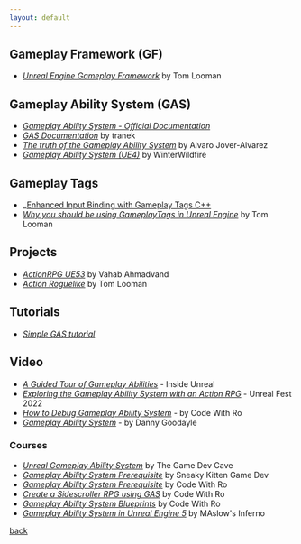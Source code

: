 ```yaml
---
layout: default
---
```


## Gameplay Framework (GF)

* _[Unreal Engine Gameplay Framework](https://www.tomlooman.com/unreal-engine-gameplay-framework/)_ by Tom Looman

## Gameplay Ability System (GAS)

* _[Gameplay Ability System - Official Documentation](https://dev.epicgames.com/documentation/en-us/unreal-engine/gameplay-ability-system-for-unreal-engine)_
* _[GAS Documentation](https://github.com/tranek/GASDocumentation)_ by tranek
* _[The truth of the Gameplay Ability System](https://vorixo.github.io/devtricks/gas/)_ by Alvaro Jover-Alvarez
* _[Gameplay Ability System (UE4)](https://suvam0451.github.io/tutorials/ue4/gameplay-ability-system-01/)_ by WinterWildfire

## Gameplay Tags

* _[Enhanced Input Binding with Gameplay Tags C++](https://dev.epicgames.com/community/learning/tutorials/aqrD/unreal-engine-enhanced-input-binding-with-gameplay-tags-c)
* _[Why you should be using GameplayTags in Unreal Engine](https://www.tomlooman.com/unreal-engine-gameplaytags-data-driven-design/)_ by Tom Looman

## Projects

* _[ActionRPG UE53](https://github.com/vahabahmadvand/ActionRPG_UE53)_ by Vahab Ahmadvand
* _[Action Roguelike](https://github.com/tomlooman/ActionRoguelike)_ by Tom Looman

## Tutorials

* _[Simple GAS tutorial](https://landelare.github.io/2024/01/15/simple-gas-tutorial.html)_

## Video

* _[A Guided Tour of Gameplay Abilities](https://www.youtube.com/watch?v=YvXvWa6vbAA)_ - Inside Unreal
* _[Exploring the Gameplay Ability System with an Action RPG](https://www.youtube.com/watch?v=tc542u36JR0)_ - Unreal Fest 2022
* _[How to Debug Gameplay Ability System](https://www.youtube.com/watch?v=X4sfHXwSE_U)_ - by Code With Ro
* _[Gameplay Ability System](https://www.youtube.com/watch?v=s3-kOmP5bVw&list=PLSXoUFZWDVGvI1v8JvWkgGkbqka14-vpe&index=1)_ - by Danny Goodayle

### Courses

* _[Unreal Gameplay Ability System](https://www.youtube.com/watch?v=yKLKunEZaj8&list=PLoReGgpfex3woa35rnoXRyF9N3_p7QVQ2)_ by The Game Dev Cave
* _[Gameplay Ability System Prerequisite](https://www.youtube.com/playlist?list=PLnHeglBaPYu-XVKTntS2hoEUs7M4INBPx)_ by Sneaky Kitten Game Dev
* _[Gameplay Ability System Prerequisite](https://www.youtube.com/playlist?list=PL6eAkiWr7AyIbndILQQO0L9_JeOTVIr5r)_ by Code With Ro
* _[Create a Sidescroller RPG using GAS](https://www.youtube.com/watch?v=U2jP6Mlevk0&list=PL6eAkiWr7AyJDObm2BnxoOoMLcUXxqHbV)_ by Code With Ro
* _[Gameplay Ability System Blueprints](https://www.youtube.com/playlist?list=PL6eAkiWr7AyJkHVoHAfyLCldr24QCorE1)_ by Code With Ro
* _[Gameplay Ability System in Unreal Engine 5](https://www.youtube.com/watch?v=KnFYRlSxshc&list=PLSeWTho026lMzw6FJnFm-bfM2COSrohMX)_ by MAslow's Inferno

[back](../)
